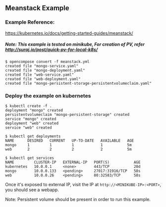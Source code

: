 Meanstack Example
-----------------

### Example Reference:
https://kubernetes.io/docs/getting-started-guides/meanstack/

##### Note: This example is tested on minikube, For creation of PV, refer http://suraj.io/post/quick-pv-for-local-k8s/

```
$ opencompose convert -f meanstack.yml
created file "mongo-service.yaml"
created file "mongo-deployment.yaml"
created file "web-service.yaml"
created file "web-deployment.yaml"
created file "mongo-persistent-storage-persistentvolumeclaim.yaml"
```

### Deploy the example on kubernetes

```
$ kubectl create -f .
deployment "mongo" created
persistentvolumeclaim "mongo-persistent-storage" created
service "mongo" created
deployment "web" created
service "web" created
```

```
$ kubectl get deployments
NAME      DESIRED   CURRENT   UP-TO-DATE   AVAILABLE   AGE
mongo     1         1         1            1           5m
web       2         2         2            2           5m
```

```
$ kubectl get services
NAME         CLUSTER-IP   EXTERNAL-IP   PORT(S)           AGE
kubernetes   10.0.0.1     <none>        443/TCP           20d
mongo        10.0.0.133   <pending>     27017:31916/TCP   58s
web          10.0.0.26    <pending>     80:32583/TCP      58s
```

Once it's exposed to external IP, visit the IP at `http://<MINIKUBE-IP>:<PORT>`, you should see a webapp.

Note: Persistent volume should be present in order to run this example.
